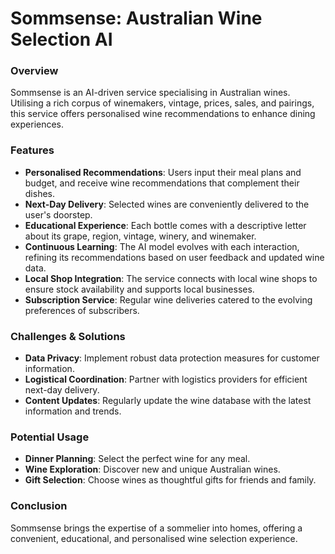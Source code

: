 # Sommsense: Australian Wine Selection AI

### Overview
Sommsense is an AI-driven service specialising in Australian wines. Utilising a rich corpus of winemakers, vintage, prices, sales, and pairings, this service offers personalised wine recommendations to enhance dining experiences.

### Features
- **Personalised Recommendations**: Users input their meal plans and budget, and receive wine recommendations that complement their dishes.
- **Next-Day Delivery**: Selected wines are conveniently delivered to the user's doorstep.
- **Educational Experience**: Each bottle comes with a descriptive letter about its grape, region, vintage, winery, and winemaker.
- **Continuous Learning**: The AI model evolves with each interaction, refining its recommendations based on user feedback and updated wine data.
- **Local Shop Integration**: The service connects with local wine shops to ensure stock availability and supports local businesses.
- **Subscription Service**: Regular wine deliveries catered to the evolving preferences of subscribers.

### Challenges & Solutions
- **Data Privacy**: Implement robust data protection measures for customer information.
- **Logistical Coordination**: Partner with logistics providers for efficient next-day delivery.
- **Content Updates**: Regularly update the wine database with the latest information and trends.

### Potential Usage
- **Dinner Planning**: Select the perfect wine for any meal.
- **Wine Exploration**: Discover new and unique Australian wines.
- **Gift Selection**: Choose wines as thoughtful gifts for friends and family.

### Conclusion
Sommsense brings the expertise of a sommelier into homes, offering a convenient, educational, and personalised wine selection experience.
